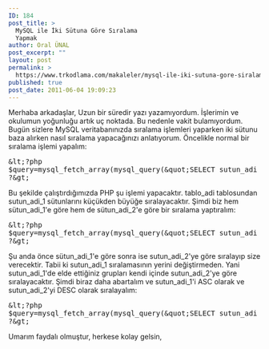 ```yaml
---
ID: 184
post_title: >
  MySQL ile İki Sütuna Göre Sıralama
  Yapmak
author: Oral ÜNAL
post_excerpt: ""
layout: post
permalink: >
  https://www.trkodlama.com/makaleler/mysql-ile-iki-sutuna-gore-siralama-yapmak-184.html
published: true
post_date: 2011-06-04 19:09:23
---
```

Merhaba arkadaşlar,
Uzun bir süredir yazı yazamıyordum. İşlerimin ve okulumun yoğunluğu artık uç noktada. Bu nedenle vakit bulamıyordum.
Bugün sizlere MySQL veritabanınızda sıralama işlemleri yaparken iki sütunu baza alırken nasıl sıralama yapacağınızı anlatıyorum.
Öncelikle normal bir sıralama işlemi yapalım:

<pre class="lang:php decode:1 " >&amp;lt;?php
$query=mysql_fetch_array(mysql_query(&amp;quot;SELECT sutun_adi FROM tablo_adi ORDER BY sutun_adi_1 ASC&amp;quot;));
?&amp;gt;</pre>

Bu şekilde çalıştırdığımızda PHP şu işlemi yapacaktır. tablo_adi tablosundan sutun_adi_1 sütunlarını küçükden büyüğe sıralayacaktır. Şimdi biz hem sütun_adi_1'e göre hem de sütun_adi_2'e göre bir sıralama yaptıralım:

<pre class="lang:php decode:1 " >&amp;lt;?php
$query=mysql_fetch_array(mysql_query(&amp;quot;SELECT sutun_adi FROM tablo_adi ORDER BY sutun_adi_1, sutun_adi_2&amp;quot;));
?&amp;gt;</pre>

Şu anda önce sütun_adi_1'e göre sonra ise sutun_adi_2'ye göre sıralayıp size verecektir. Tabii ki sutun_adi_1 sıralamasının yerini değiştirmeden. Yani sutun_adi_1'de elde ettiğiniz grupları kendi içinde sutun_adi_2'ye göre sıralayacaktır. Şimdi biraz daha abartalım ve sutun_adi_1'i ASC olarak ve sutun_adi_2'yi DESC olarak sıralayalım:

<pre class="lang:php decode:1 " >&amp;lt;?php
$query=mysql_fetch_array(mysql_query(&amp;quot;SELECT sutun_adi FROM tablo_adi ORDER BY sutun_adi_1 ASC, sutun_adi_2 DESC&amp;quot;));
?&amp;gt; </pre>

Umarım faydalı olmuştur, herkese kolay gelsin,